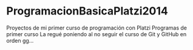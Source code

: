 # ProgramacionBasicaPlatzi2014
Proyectos de mi primer curso de programación con Platzi
Programas de primer curso
La regué poniendo al no seguir el curso de Git y GitHub en orden gg...